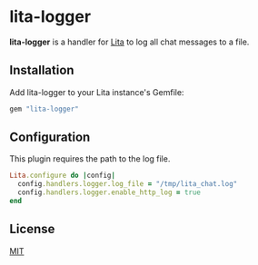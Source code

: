 # lita-logger

**lita-logger** is a handler for [Lita](https://github.com/jimmycuadra/lita) to log all chat messages to a file.

## Installation

Add lita-logger to your Lita instance's Gemfile:

``` ruby
gem "lita-logger"
```

## Configuration

This plugin requires the path to the log file.

``` ruby
Lita.configure do |config|
  config.handlers.logger.log_file = "/tmp/lita_chat.log"
  config.handlers.logger.enable_http_log = true
end
```

## License

[MIT](http://opensource.org/licenses/MIT)
